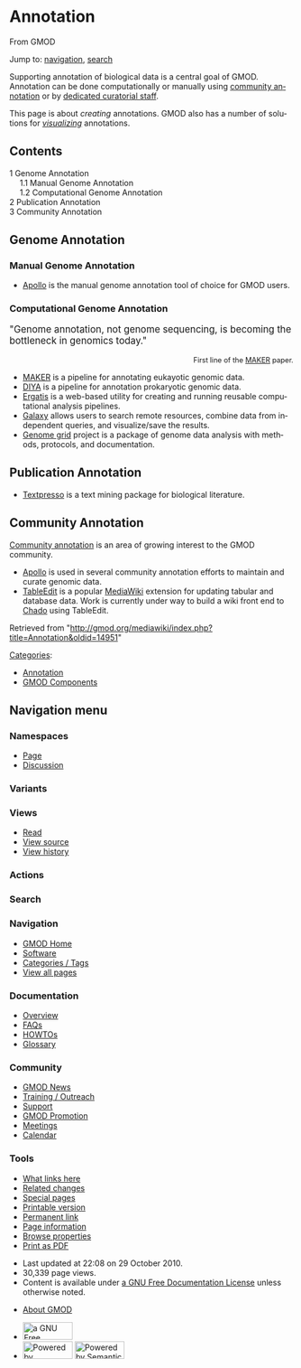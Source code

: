 <div id="mw-page-base" class="noprint">

</div>

<div id="mw-head-base" class="noprint">

</div>

<div id="content" class="mw-body" role="main">

<span id="top"></span>

<div id="mw-js-message" style="display:none;">

</div>



# <span dir="auto">Annotation</span>

<div id="bodyContent">

<div id="siteSub">

From GMOD

</div>

<div id="contentSub">

</div>

<div id="jump-to-nav" class="mw-jump">

Jump to: [navigation](#mw-navigation), [search](#p-search)

</div>

<div id="mw-content-text" class="mw-content-ltr" lang="en" dir="ltr">

Supporting annotation of biological data is a central goal of GMOD.
Annotation can be done computationally or manually using [community
annotation](Category:Community_Annotation "Category:Community Annotation")
or by <a href="http://biocurator.org/" class="external text"
rel="nofollow">dedicated curatorial staff</a>.

This page is about *creating* annotations. GMOD also has a number of
solutions for *[visualizing](Visualization "Visualization")*
annotations.

<div id="toc" class="toc">

<div id="toctitle">

## Contents

</div>

- [<span class="tocnumber">1</span> <span class="toctext">Genome
  Annotation</span>](#Genome_Annotation)
  - [<span class="tocnumber">1.1</span> <span class="toctext">Manual
    Genome Annotation</span>](#Manual_Genome_Annotation)
  - [<span class="tocnumber">1.2</span>
    <span class="toctext">Computational Genome
    Annotation</span>](#Computational_Genome_Annotation)
- [<span class="tocnumber">2</span> <span class="toctext">Publication
  Annotation</span>](#Publication_Annotation)
- [<span class="tocnumber">3</span> <span class="toctext">Community
  Annotation</span>](#Community_Annotation)

</div>

## <span id="Genome_Annotation" class="mw-headline">Genome Annotation</span>

### <span id="Manual_Genome_Annotation" class="mw-headline">Manual Genome Annotation</span>

- [Apollo](Apollo.1 "Apollo") is the manual genome annotation tool of
  choice for GMOD users.

### <span id="Computational_Genome_Annotation" class="mw-headline">Computational Genome Annotation</span>

<div class="emphasisbox">

<div style="font-size: 120%">

"Genome annotation, not genome sequencing, is becoming the bottleneck in
genomics today."

</div>

<div style="text-align: right; font-size: 90%">

First line of the [MAKER](MAKER.1 "MAKER") paper.

</div>

</div>

- [MAKER](MAKER.1 "MAKER") is a pipeline for annotating eukayotic
  genomic data.
- [DIYA](DIYA "DIYA") is a pipeline for annotation prokaryotic genomic
  data.
- <a href="Ergatis" class="mw-redirect" title="Ergatis">Ergatis</a> is a
  web-based utility for creating and running reusable computational
  analysis pipelines.
- [Galaxy](Galaxy.1 "Galaxy") allows users to search remote resources,
  combine data from independent queries, and visualize/save the results.
- [Genome grid](Genome_grid "Genome grid") project is a package of
  genome data analysis with methods, protocols, and documentation.

## <span id="Publication_Annotation" class="mw-headline">Publication Annotation</span>

- [Textpresso](Textpresso "Textpresso") is a text mining package for
  biological literature.

## <span id="Community_Annotation" class="mw-headline">Community Annotation</span>

[Community
annotation](Category:Community_Annotation "Category:Community Annotation")
is an area of growing interest to the GMOD community.

- [Apollo](Apollo.1 "Apollo") is used in several community annotation
  efforts to maintain and curate genomic data.
- [TableEdit](TableEdit.1 "TableEdit") is a popular
  <a href="http://mediawiki.org/" class="external text">MediaWiki</a>
  extension for updating tabular and database data. Work is currently
  under way to build a wiki front end to
  <a href="Chado" class="mw-redirect" title="Chado">Chado</a> using
  TableEdit.

</div>

<div class="printfooter">

Retrieved from
"<http://gmod.org/mediawiki/index.php?title=Annotation&oldid=14951>"

</div>

<div id="catlinks" class="catlinks">

<div id="mw-normal-catlinks" class="mw-normal-catlinks">

[Categories](Special:Categories "Special:Categories"):

- [Annotation](Category:Annotation "Category:Annotation")
- [GMOD Components](Category:GMOD_Components "Category:GMOD Components")

</div>

</div>

<div class="visualClear">

</div>

</div>

</div>

<div id="mw-navigation">

## Navigation menu

<div id="mw-head">



<div id="left-navigation">

<div id="p-namespaces" class="vectorTabs" role="navigation"
aria-labelledby="p-namespaces-label">

### Namespaces

- <span id="ca-nstab-main"><a href="Annotation" accesskey="c"
  title="View the content page [c]">Page</a></span>
- <span id="ca-talk"><a
  href="http://gmod.org/mediawiki/index.php?title=Talk:Annotation&amp;action=edit&amp;redlink=1"
  accesskey="t"
  title="Discussion about the content page [t]">Discussion</a></span>

</div>

<div id="p-variants" class="vectorMenu emptyPortlet" role="navigation"
aria-labelledby="p-variants-label">

### 

### Variants[](#)

<div class="menu">

</div>

</div>

</div>

<div id="right-navigation">

<div id="p-views" class="vectorTabs" role="navigation"
aria-labelledby="p-views-label">

### Views

- <span id="ca-view">[Read](Annotation)</span>
- <span id="ca-viewsource"><a
  href="http://gmod.org/mediawiki/index.php?title=Annotation&amp;action=edit"
  accesskey="e" title="This page is protected.
  You can view its source [e]">View source</a></span>
- <span id="ca-history"><a
  href="http://gmod.org/mediawiki/index.php?title=Annotation&amp;action=history"
  accesskey="h" title="Past revisions of this page [h]">View history</a></span>

</div>

<div id="p-cactions" class="vectorMenu emptyPortlet" role="navigation"
aria-labelledby="p-cactions-label">

### Actions[](#)

<div class="menu">

</div>

</div>

<div id="p-search" role="search">

### Search

<div id="simpleSearch">

</div>

</div>

</div>

</div>

<div id="mw-panel">

<div id="p-logo" role="banner">

<a href="Main_Page"
style="background-image: url(../images/GMOD-cogs.png);"
title="Visit the main page"></a>

</div>

<div id="p-Navigation" class="portal" role="navigation"
aria-labelledby="p-Navigation-label">

### Navigation

<div class="body">

- <span id="n-GMOD-Home">[GMOD Home](Main_Page)</span>
- <span id="n-Software">[Software](GMOD_Components)</span>
- <span id="n-Categories-.2F-Tags">[Categories /
  Tags](Categories)</span>
- <span id="n-View-all-pages">[View all pages](Special:AllPages)</span>

</div>

</div>

<div id="p-Documentation" class="portal" role="navigation"
aria-labelledby="p-Documentation-label">

### Documentation

<div class="body">

- <span id="n-Overview">[Overview](Overview)</span>
- <span id="n-FAQs">[FAQs](Category:FAQ)</span>
- <span id="n-HOWTOs">[HOWTOs](Category:HOWTO)</span>
- <span id="n-Glossary">[Glossary](Glossary)</span>

</div>

</div>

<div id="p-Community" class="portal" role="navigation"
aria-labelledby="p-Community-label">

### Community

<div class="body">

- <span id="n-GMOD-News">[GMOD News](GMOD_News)</span>
- <span id="n-Training-.2F-Outreach">[Training /
  Outreach](Training_and_Outreach)</span>
- <span id="n-Support">[Support](Support)</span>
- <span id="n-GMOD-Promotion">[GMOD Promotion](GMOD_Promotion)</span>
- <span id="n-Meetings">[Meetings](Meetings)</span>
- <span id="n-Calendar">[Calendar](Calendar)</span>

</div>

</div>

<div id="p-tb" class="portal" role="navigation"
aria-labelledby="p-tb-label">

### Tools

<div class="body">

- <span id="t-whatlinkshere"><a href="Special:WhatLinksHere/Annotation" accesskey="j"
  title="A list of all wiki pages that link here [j]">What links here</a></span>
- <span id="t-recentchangeslinked"><a href="Special:RecentChangesLinked/Annotation" accesskey="k"
  title="Recent changes in pages linked from this page [k]">Related
  changes</a></span>
- <span id="t-specialpages"><a href="Special:SpecialPages" accesskey="q"
  title="A list of all special pages [q]">Special pages</a></span>
- <span id="t-print"><a
  href="http://gmod.org/mediawiki/index.php?title=Annotation&amp;printable=yes"
  rel="alternate" accesskey="p"
  title="Printable version of this page [p]">Printable version</a></span>
- <span id="t-permalink">[Permanent
  link](http://gmod.org/mediawiki/index.php?title=Annotation&oldid=14951 "Permanent link to this revision of the page")</span>
- <span id="t-info">[Page
  information](http://gmod.org/mediawiki/index.php?title=Annotation&action=info)</span>
- <span id="t-smwbrowselink"><a href="Special:Browse/Annotation" rel="smw-browse">Browse
  properties</a></span>
- <span id="t-pdf">[Print as
  PDF](http://gmod.org/mediawiki/index.php?title=Special:PdfPrint&page=Annotation)</span>

</div>

</div>

</div>

</div>

<div id="footer" role="contentinfo">

- <span id="footer-info-lastmod">Last updated at 22:08 on 29 October
  2010.</span>
- <span id="footer-info-viewcount">30,339 page views.</span>
- <span id="footer-info-copyright">Content is available under
  <a href="http://www.gnu.org/licenses/fdl-1.3.html" class="external"
  rel="nofollow">a GNU Free Documentation License</a> unless otherwise
  noted.</span>

<!-- -->

- <span id="footer-places-about">[About
  GMOD](GMOD:About "GMOD:About")</span>

<!-- -->

- <span id="footer-copyrightico">[<img src="http://www.gnu.org/graphics/gfdl-logo-small.png" width="88"
  height="31" alt="a GNU Free Documentation License" />](http://www.gnu.org/licenses/fdl-1.3.html)</span>
- <span id="footer-poweredbyico">[<img
  src="../mediawiki/skins/common/images/poweredby_mediawiki_88x31.png"
  width="88" height="31" alt="Powered by MediaWiki" />](http://www.mediawiki.org/)
  [<img
  src="../mediawiki/extensions/SemanticMediaWiki/resources/images/smw_button.png"
  width="88" height="31" alt="Powered by Semantic MediaWiki" />](https://www.semantic-mediawiki.org/wiki/Semantic_MediaWiki)</span>

<div style="clear:both">

</div>

</div>
